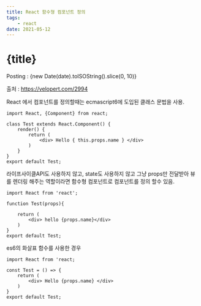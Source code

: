 ```yaml
---
title: React 함수형 컴포넌트 정의
tags: 
    - react
date: 2021-05-12
---
```

# {title}
Posting : {new Date(date).toISOString().slice(0, 10)}

<div class="markdown-body">

출처 : https://velopert.com/2994

React 에서 컴포넌트를 정의할때는 ecmascript6에 도입된 클래스 문법을 사용.

```
import React, {Component} from react;

class Test extends React.Component() {
    render() {
        return (
            <div> Hello { this.props.name } </div>
        )
    }
}
export default Test;
```

라이프사이클API도 사용하지 않고, state도 사용하지 않고 그냥 props만 전달받아 뷰를 렌더링 해주는 역할이라면 함수형 컴포넌트로 컴포넌트를 정의 할수 있음.

```
import React from 'react';

function Test(props){

    return (
        <div> hello {props.name}</div>
    )
}
export default Test;

```

es6의 화살표 함수를 사용한 경우

```
import React from 'react;

const Test = () => {
    return (
        <div> Hello {props.name} </div>
    )
}
export default Test;

```
</div>